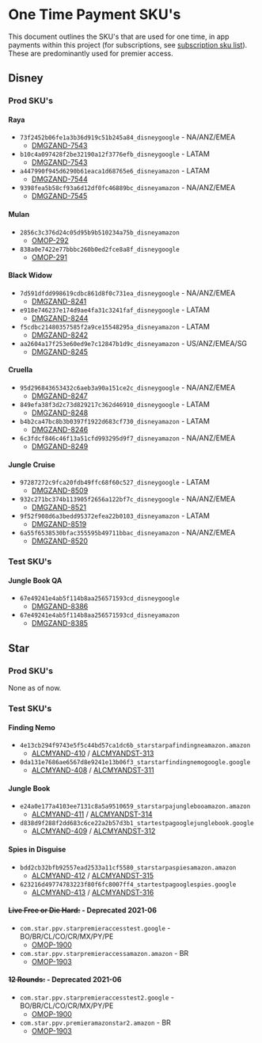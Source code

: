 # One Time Payment SKU's

This document outlines the SKU's that are used for one time, in app payments within this project (for subscriptions, see [subscription sku list](sku_list.md)). These are predominantly used for premier access.

## Disney

### Prod SKU's

#### Raya

* `73f2452b06fe1a3b36d919c51b245a84_disneygoogle` - NA/ANZ/EMEA
    * [DMGZAND-7543](https://jira.disneystreaming.com/browse/DMGZAND-7543)
* `b10c4a097428f2be32190a12f3776efb_disneygoogle` - LATAM
    * [DMGZAND-7543](https://jira.disneystreaming.com/browse/DMGZAND-7543)
* `a447990f945d6290b61eaca1d68765e6_disneyamazon` - LATAM
    * [DMGZAND-7544](https://jira.disneystreaming.com/browse/DMGZAND-7544)
* `9398fea5b58cf93a6d12df0fc46889bc_disneyamazon` - NA/ANZ/EMEA
    * [DMGZAND-7545](https://jira.disneystreaming.com/browse/DMGZAND-7545)

#### Mulan

* `2856c3c376d24c05d95b9b510234a75b_disneyamazon`
    * [OMOP-292](https://jira.disneystreaming.com/browse/OMOP-292)
* `838a0e7422e77bbbc260b0ed2fce8a8f_disneygoogle`
    * [OMOP-291](https://jira.disneystreaming.com/browse/OMOP-291)

#### Black Widow

* `7d591dfdd998619cdbc861d8f0c731ea_disneygoogle` - NA/ANZ/EMEA
    * [DMGZAND-8241](https://jira.disneystreaming.com/browse/DMGZAND-8241)
* `e918e746237e174d9ae4fa31c3241faf_disneygoogle` - LATAM
    * [DMGZAND-8244](https://jira.disneystreaming.com/browse/DMGZAND-8244)
* `f5cdbc21480357585f2a9ce15548295a_disneyamazon` - LATAM
    * [DMGZAND-8242](https://jira.disneystreaming.com/browse/DMGZAND-8242)
* `aa2604a17f253e60ed9e7c12847b1d9c_disneyamazon` - US/ANZ/EMEA/SG
    * [DMGZAND-8245](https://jira.disneystreaming.com/browse/DMGZAND-8245)

#### Cruella

* `95d296843653432c6aeb3a90a151ce2c_disneygoogle` - NA/ANZ/EMEA
    * [DMGZAND-8247](https://jira.disneystreaming.com/browse/DMGZAND-8247)
* `849efa38f3d2c73d829217c362d46910_disneygoogle` - LATAM
    * [DMGZAND-8248](https://jira.disneystreaming.com/browse/DMGZAND-8248)
* `b4b2ca47bc8b3b0397f1922d683cf730_disneyamazon` - LATAM
    * [DMGZAND-8246](https://jira.disneystreaming.com/browse/DMGZAND-8246)
* `6c3fdcf846c46f13a51cfd993295d9f7_disneyamazon` - NA/ANZ/EMEA
    * [DMGZAND-8249](https://jira.disneystreaming.com/browse/DMGZAND-8249)

#### Jungle Cruise

* `97287272c9fca20fdb49ffc68f60c527_disneygoogle` - LATAM
    * [DMGZAND-8509](https://jira.disneystreaming.com/browse/DMGZAND-8509)
* `932c271bc374b113905f2656a122bf7c_disneygoogle` - NA/ANZ/EMEA
    * [DMGZAND-8521](https://jira.disneystreaming.com/browse/DMGZAND-8521)
* `9f52f908d6a3bedd95372efea22b0103_disneyamazon` - LATAM
    * [DMGZAND-8519](https://jira.disneystreaming.com/browse/DMGZAND-8519)
* `6a55f6538530bfac355595b49711bbac_disneyamazon` - NA/ANZ/EMEA
    * [DMGZAND-8520](https://jira.disneystreaming.com/browse/DMGZAND-8520)

### Test SKU's

#### Jungle Book QA

* `67e49241e4ab5f114b8aa256571593cd_disneygoogle`
    * [DMGZAND-8386](https://jira.disneystreaming.com/browse/DMGZAND-8386)
* `67e49241e4ab5f114b8aa256571593cd_disneyamazon`
    * [DMGZAND-8385](https://jira.disneystreaming.com/browse/DMGZAND-8385)

## Star

### Prod SKU's

None as of now.

### Test SKU's

#### Finding Nemo

* `4e13cb294f9743e5f5c44bd57ca1dc6b_starstarpafindingneamazon.amazon`
    * [ALCMYAND-410](https://jira.disneystreaming.com/browse/ALCMYAND-410) / [ALCMYANDST-313](https://jira.disneystreaming.com/browse/ALCMYANDST-313)
* `0da131e7686ae6567d8e9241e13b06f3_starstarfindingnemogoogle.google`
    * [ALCMYAND-408](https://jira.disneystreaming.com/browse/ALCMYAND-408) / [ALCMYANDST-311](https://jira.disneystreaming.com/browse/ALCMYANDST-311)

#### Jungle Book

* `e24a0e177a4103ee7131c8a5a9510659_starstarpajunglebooamazon.amazon`
    * [ALCMYAND-411](https://jira.disneystreaming.com/browse/ALCMYAND-411) / [ALCMYANDST-314](https://jira.disneystreaming.com/browse/ALCMYANDST-314)
* `d838d9f288f2dd683c6ce22a2b57d3b1_startestpagooglejunglebook.google`
    * [ALCMYAND-409](https://jira.disneystreaming.com/browse/ALCMYAND-409) / [ALCMYANDST-312](https://jira.disneystreaming.com/browse/ALCMYANDST-312)

#### Spies in Disguise

* `bdd2cb32bfb92557ead2533a11cf5580_starstarpaspiesamazon.amazon`
    * [ALCMYAND-412](https://jira.disneystreaming.com/browse/ALCMYAND-412) / [ALCMYANDST-315](https://jira.disneystreaming.com/browse/ALCMYANDST-315)
* `623216d49774783223f80f6fc8007ff4_startestpagooglespies.google`
    * [ALCMYAND-413](https://jira.disneystreaming.com/browse/ALCMYAND-413) / [ALCMYANDST-316](https://jira.disneystreaming.com/browse/ALCMYANDST-316)

#### ~~Live Free or Die Hard:~~ - Deprecated 2021-06

* `com.star.ppv.starpremieraccesstest.google` - BO/BR/CL/CO/CR/MX/PY/PE
    * [OMOP-1900](https://jira.disneystreaming.com/browse/OMOP-1900)
* `com.star.ppv.starpremieraccessamazon.amazon` - BR
    * [OMOP-1903](https://jira.disneystreaming.com/browse/OMOP-1903)

#### ~~12 Rounds:~~ - Deprecated 2021-06

* `com.star.ppv.starpremieraccesstest2.google` - BO/BR/CL/CO/CR/MX/PY/PE
    * [OMOP-1900](https://jira.disneystreaming.com/browse/OMOP-1901)
* `com.star.ppv.premieramazonstar2.amazon` - BR
    * [OMOP-1903](https://jira.disneystreaming.com/browse/OMOP-1904)

